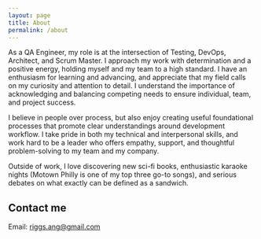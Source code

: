 ```yaml
---
layout: page
title: About
permalink: /about
---
```

<div class='add-pad'>

<p>As a QA Engineer, my role is at the intersection of Testing, DevOps, Architect, and Scrum Master. I approach my work with determination and a positive energy, holding myself and my team to a high standard. I have an enthusiasm for learning and advancing, and appreciate that my field calls on my curiosity and attention to detail. I understand the importance of acknowledging and balancing competing needs to ensure individual, team, and project success.</p>

<p>I believe in people over process, but also enjoy creating useful foundational processes that promote clear understandings around development workflow. I take pride in both my technical and interpersonal skills, and work hard to be a leader who offers empathy, support, and thoughtful problem-solving to my team and my company.</p>

<p>Outside of work, I love discovering new sci-fi books, enthusiastic karaoke nights (Motown Philly is one of my top three go-to songs), and serious debates on what exactly can be defined as a sandwich.</p>

<h2 class='about-sec-title'>Contact me</h2>

<p>Email: <a class='res-link' href='riggs.ang@gmail.com'>riggs.ang@gmail.com</a></p>

</div>